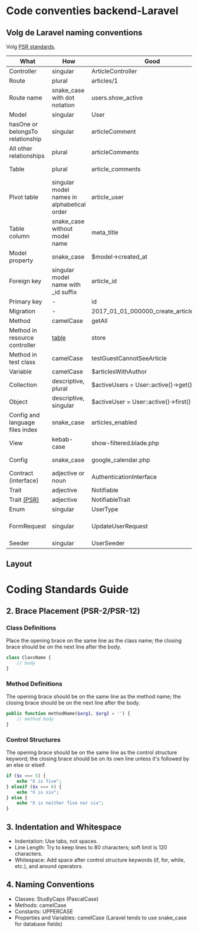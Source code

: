 # Code conventies backend-Laravel



## Volg de Laravel naming conventions

Volg [PSR standards](https://www.php-fig.org/psr/psr-12/).


What | How | Good | Bad
------------ | ------------- | ------------- | -------------
Controller | singular | ArticleController | ~~ArticlesController~~
Route | plural | articles/1 | ~~article/1~~
Route name | snake_case with dot notation | users.show_active | ~~users.show-active, show-active-users~~
Model | singular | User | ~~Users~~
hasOne or belongsTo relationship | singular | articleComment | ~~articleComments, article_comment~~
All other relationships | plural | articleComments | ~~articleComment, article_comments~~
Table | plural | article_comments | ~~article_comment, articleComments~~
Pivot table | singular model names in alphabetical order | article_user | ~~user_article, articles_users~~
Table column | snake_case without model name | meta_title | ~~MetaTitle; article_meta_title~~
Model property | snake_case | $model->created_at | ~~$model->createdAt~~
Foreign key | singular model name with _id suffix | article_id | ~~ArticleId, id_article, articles_id~~
Primary key | - | id | ~~custom_id~~
Migration | - | 2017_01_01_000000_create_articles_table | ~~2017_01_01_000000_articles~~
Method | camelCase | getAll | ~~get_all~~
Method in resource controller | [table](https://laravel.com/docs/master/controllers#resource-controllers) | store | ~~saveArticle~~
Method in test class | camelCase | testGuestCannotSeeArticle | ~~test_guest_cannot_see_article~~
Variable | camelCase | $articlesWithAuthor | ~~$articles_with_author~~
Collection | descriptive, plural | $activeUsers = User::active()->get() | ~~$active, $data~~
Object | descriptive, singular | $activeUser = User::active()->first() | ~~$users, $obj~~
Config and language files index | snake_case | articles_enabled | ~~ArticlesEnabled; articles-enabled~~
View | kebab-case | show-filtered.blade.php | ~~showFiltered.blade.php, show_filtered.blade.php~~
Config | snake_case | google_calendar.php | ~~googleCalendar.php, google-calendar.php~~
Contract (interface) | adjective or noun | AuthenticationInterface | ~~Authenticatable, IAuthentication~~
Trait | adjective | Notifiable | ~~NotificationTrait~~
Trait [(PSR)](https://www.php-fig.org/bylaws/psr-naming-conventions/) | adjective | NotifiableTrait | ~~Notification~~
Enum | singular | UserType | ~~UserTypes~~, ~~UserTypeEnum~~
FormRequest | singular | UpdateUserRequest | ~~UpdateUserFormRequest~~, ~~UserFormRequest~~, ~~UserRequest~~
Seeder | singular | UserSeeder | ~~UsersSeeder~~

## Layout


# Coding Standards Guide

## 2. Brace Placement (PSR-2/PSR-12)

### Class Definitions
Place the opening brace on the same line as the class name; the closing brace should be on the next line after the body.
```php
class ClassName {
    // body
}
```

### Method Definitions
The opening brace should be on the same line as the method name; the closing brace should be on the next line after the body.
```php
public function methodName($arg1, $arg2 = '') {
    // method body
}
```

### Control Structures
The opening brace should be on the same line as the control structure keyword; the closing brace should be on its own line unless it's followed by an else or elseif.
```php
if ($x === 5) {
    echo "X is five";
} elseif ($x === 6) {
    echo "X is six";
} else {
    echo "X is neither five nor six";
}
```

## 3. Indentation and Whitespace

- Indentation: Use tabs, not spaces.
- Line Length: Try to keep lines to 80 characters; soft limit is 120 characters.
- Whitespace: Add space after control structure keywords (if, for, while, etc.), and around operators.

## 4. Naming Conventions

- Classes: StudlyCaps (PascalCase)
- Methods: camelCase
- Constants: UPPERCASE
- Properties and Variables: camelCase (Laravel tends to use snake_case for database fields)

